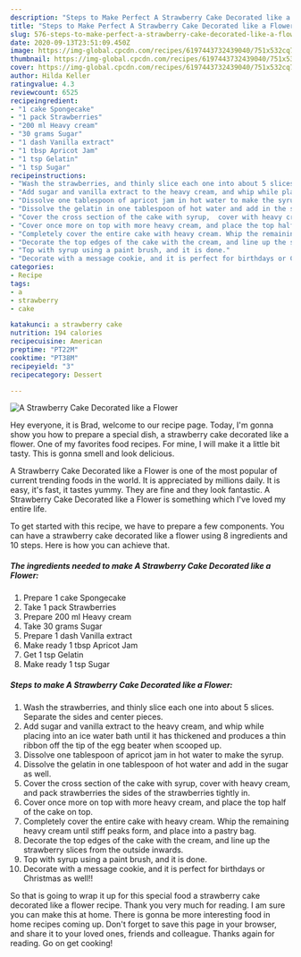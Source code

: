```yaml
---
description: "Steps to Make Perfect A Strawberry Cake Decorated like a Flower"
title: "Steps to Make Perfect A Strawberry Cake Decorated like a Flower"
slug: 576-steps-to-make-perfect-a-strawberry-cake-decorated-like-a-flower
date: 2020-09-13T23:51:09.450Z
image: https://img-global.cpcdn.com/recipes/6197443732439040/751x532cq70/a-strawberry-cake-decorated-like-a-flower-recipe-main-photo.jpg
thumbnail: https://img-global.cpcdn.com/recipes/6197443732439040/751x532cq70/a-strawberry-cake-decorated-like-a-flower-recipe-main-photo.jpg
cover: https://img-global.cpcdn.com/recipes/6197443732439040/751x532cq70/a-strawberry-cake-decorated-like-a-flower-recipe-main-photo.jpg
author: Hilda Keller
ratingvalue: 4.3
reviewcount: 6525
recipeingredient:
- "1 cake Spongecake"
- "1 pack Strawberries"
- "200 ml Heavy cream"
- "30 grams Sugar"
- "1 dash Vanilla extract"
- "1 tbsp Apricot Jam"
- "1 tsp Gelatin"
- "1 tsp Sugar"
recipeinstructions:
- "Wash the strawberries, and thinly slice each one into about 5 slices. Separate the sides and center pieces."
- "Add sugar and vanilla extract to the heavy cream, and whip while placing into an ice water bath until it has thickened and produces a thin ribbon off the tip of the egg beater when scooped up."
- "Dissolve one tablespoon of apricot jam in hot water to make the syrup."
- "Dissolve the gelatin in one tablespoon of hot water and add in the sugar as well."
- "Cover the cross section of the cake with syrup,  cover with heavy cream, and pack strawberries the sides of the strawberries tightly in."
- "Cover once more on top with more heavy cream, and place the top half of the cake on top."
- "Completely cover the entire cake with heavy cream. Whip the remaining heavy cream until stiff peaks form, and place into a pastry bag."
- "Decorate the top edges of the cake with the cream, and line up the strawberry slices from the outside inwards."
- "Top with syrup using a paint brush, and it is done."
- "Decorate with a message cookie, and it is perfect for birthdays or Christmas as well!!"
categories:
- Recipe
tags:
- a
- strawberry
- cake

katakunci: a strawberry cake 
nutrition: 194 calories
recipecuisine: American
preptime: "PT22M"
cooktime: "PT38M"
recipeyield: "3"
recipecategory: Dessert

---
```



![A Strawberry Cake Decorated like a Flower](https://img-global.cpcdn.com/recipes/6197443732439040/751x532cq70/a-strawberry-cake-decorated-like-a-flower-recipe-main-photo.jpg)

Hey everyone, it is Brad, welcome to our recipe page. Today, I'm gonna show you how to prepare a special dish, a strawberry cake decorated like a flower. One of my favorites food recipes. For mine, I will make it a little bit tasty. This is gonna smell and look delicious.

A Strawberry Cake Decorated like a Flower is one of the most popular of current trending foods in the world. It is appreciated by millions daily. It is easy, it's fast, it tastes yummy. They are fine and they look fantastic. A Strawberry Cake Decorated like a Flower is something which I've loved my entire life.




To get started with this recipe, we have to prepare a few components. You can have a strawberry cake decorated like a flower using 8 ingredients and 10 steps. Here is how you can achieve that.

<!--inarticleads1-->

##### The ingredients needed to make A Strawberry Cake Decorated like a Flower:

1. Prepare 1 cake Spongecake
1. Take 1 pack Strawberries
1. Prepare 200 ml Heavy cream
1. Take 30 grams Sugar
1. Prepare 1 dash Vanilla extract
1. Make ready 1 tbsp Apricot Jam
1. Get 1 tsp Gelatin
1. Make ready 1 tsp Sugar




<!--inarticleads2-->

##### Steps to make A Strawberry Cake Decorated like a Flower:

1. Wash the strawberries, and thinly slice each one into about 5 slices. Separate the sides and center pieces.
1. Add sugar and vanilla extract to the heavy cream, and whip while placing into an ice water bath until it has thickened and produces a thin ribbon off the tip of the egg beater when scooped up.
1. Dissolve one tablespoon of apricot jam in hot water to make the syrup.
1. Dissolve the gelatin in one tablespoon of hot water and add in the sugar as well.
1. Cover the cross section of the cake with syrup,  cover with heavy cream, and pack strawberries the sides of the strawberries tightly in.
1. Cover once more on top with more heavy cream, and place the top half of the cake on top.
1. Completely cover the entire cake with heavy cream. Whip the remaining heavy cream until stiff peaks form, and place into a pastry bag.
1. Decorate the top edges of the cake with the cream, and line up the strawberry slices from the outside inwards.
1. Top with syrup using a paint brush, and it is done.
1. Decorate with a message cookie, and it is perfect for birthdays or Christmas as well!!




So that is going to wrap it up for this special food a strawberry cake decorated like a flower recipe. Thank you very much for reading. I am sure you can make this at home. There is gonna be more interesting food in home recipes coming up. Don't forget to save this page in your browser, and share it to your loved ones, friends and colleague. Thanks again for reading. Go on get cooking!
